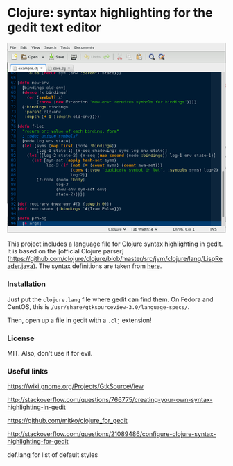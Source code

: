 # Clojure: syntax highlighting for the gedit text editor

![clojure](clojure.png)

This project includes a language file for Clojure syntax highlighting in gedit.
It is based on the [official Clojure parser]
(https://github.com/clojure/clojure/blob/master/src/jvm/clojure/lang/LispReader.java).
The syntax definitions are taken from [here](https://github.com/mattfenwick/clolint-js).



### Installation

Just put the `clojure.lang` file where gedit can find them.
On Fedora and CentOS, this is `/usr/share/gtksourceview-3.0/language-specs/`.

Then, open up a file in gedit with a `.clj` extension!



### License

MIT.  Also, don't use it for evil.



### Useful links

https://wiki.gnome.org/Projects/GtkSourceView

http://stackoverflow.com/questions/766775/creating-your-own-syntax-highlighting-in-gedit

https://github.com/mitko/clojure_for_gedit

http://stackoverflow.com/questions/21089486/configure-clojure-syntax-highlighting-for-gedit

def.lang for list of default styles


